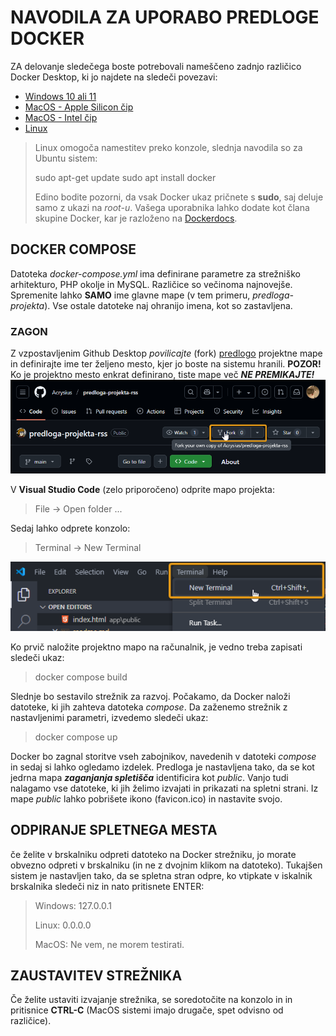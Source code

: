 # NAVODILA ZA UPORABO PREDLOGE DOCKER
ZA delovanje sledečega boste potrebovali nameščeno zadnjo različico Docker Desktop, ki jo najdete na sledeči povezavi:
- [Windows 10 ali 11](https://desktop.docker.com/win/main/amd64/Docker%20Desktop%20Installer.exe?utm_source=docker&utm_medium=webreferral&utm_campaign=dd-smartbutton&utm_location=module)
- [MacOS - Apple Silicon čip](https://desktop.docker.com/mac/main/arm64/Docker.dmg?utm_source=docker&utm_medium=webreferral&utm_campaign=dd-smartbutton&utm_location=module)
- [MacOS - Intel čip](https://desktop.docker.com/mac/main/amd64/Docker.dmg?utm_source=docker&utm_medium=webreferral&utm_campaign=dd-smartbutton&utm_location=module)
- [Linux](https://docs.docker.com/desktop/setup/install/linux/)
>  Linux omogoča namestitev preko konzole, slednja navodila so za Ubuntu sistem:
>
> sudo apt-get update
> sudo apt install docker
>
>Edino bodite pozorni, da vsak Docker ukaz pričnete s **sudo**, saj deluje samo z ukazi na *root-u*. Vašega uporabnika lahko dodate kot člana skupine Docker, kar je razloženo na [Dockerdocs](https://docs.docker.com/engine/install/linux-postinstall/).

## DOCKER COMPOSE
Datoteka *docker-compose.yml* ima definirane parametre za strežniško arhitekturo, PHP okolje in MySQL. Različice so večinoma najnovejše. Spremenite lahko **SAMO** ime glavne mape (v tem primeru, *predloga-projekta*). Vse ostale datoteke naj ohranijo imena, kot so zastavljena.

### ZAGON
Z vzpostavljenim Github Desktop *povilicajte* (fork) [predlogo](https://github.com/Acrysius/predloga-projekta-rss) projektne mape in definirajte ime ter željeno mesto, kjer jo boste na sistemu hranili.
**POZOR!** Ko je projektno mesto enkrat definirano, tiste mape več ***NE PREMIKAJTE!***
![gumb za vilicanje skladišča](app/public/src/images/1_compose-tutorial.png "Fork button")

V **Visual Studio Code** (zelo priporočeno) odprite mapo projekta:
> File -> Open folder ...

Sedaj lahko odprete konzolo:
> Terminal -> New Terminal

![Lokacija odprtja konzole](app/public/src/images/2_compose-tutorial.png "Terminal button")

Ko prvič naložite projektno mapo na računalnik, je vedno treba zapisati sledeči ukaz:
> docker compose build

Slednje bo sestavilo strežnik za razvoj. Počakamo, da Docker naloži datoteke, ki jih zahteva datoteka *compose*. Da zaženemo strežnik z nastavljenimi parametri, izvedemo sledeči ukaz:
> docker compose up

Docker bo zagnal storitve vseh zabojnikov, navedenih v datoteki *compose* in sedaj si lahko ogledamo izdelek. Predloga je nastavljena tako, da se kot jedrna mapa ***zaganjanja spletišča*** identificira kot *public*. Vanjo tudi nalagamo vse datoteke, ki jih želimo izvajati in prikazati na spletni strani. Iz mape *public* lahko pobrišete ikono (favicon.ico) in nastavite svojo.

## ODPIRANJE SPLETNEGA MESTA
če želite v brskalniku odpreti datoteko na Docker strežniku, jo morate obvezno odpreti v brskalniku (in ne z dvojnim klikom na datoteko). Tukajšen sistem je nastavljen tako, da se spletna stran odpre, ko vtipkate v iskalnik brskalnika sledeči niz in nato pritisnete ENTER:
> Windows: 127.0.0.1
>
> Linux: 0.0.0.0
>
> MacOS: Ne vem, ne morem testirati.

## ZAUSTAVITEV STREŽNIKA

Če želite ustaviti izvajanje strežnika, se soredotočite na konzolo in in pritisnice **CTRL-C** (MacOS sistemi imajo drugače, spet odvisno od različice).


